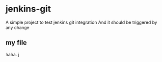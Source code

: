 # jenkins-git

A simple project to test jenkins git integration
And it should be triggered by any change
## my file
haha. j
